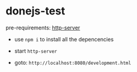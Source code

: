 # donejs-test

pre-requirements: [http-server](https://www.npmjs.com/package/http-server)

- use `npm i` to install all the depencencies

- start `http-server`
- goto: `http://localhost:8080/development.html`
